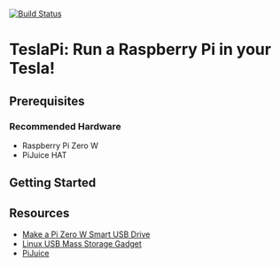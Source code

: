[![Build Status](https://travis-ci.com/RogWilco/TeslaPi.svg?branch=master)](https://travis-ci.com/RogWilco/TeslaPi)

# TeslaPi: Run a Raspberry Pi in your Tesla!

## Prerequisites
### Recommended Hardware
* Raspberry Pi Zero W
* PiJuice HAT


## Getting Started

## Resources

* [Make a Pi Zero W Smart USB Drive](https://www.raspberrypi.org/magpi/pi-zero-w-smart-usb-flash-drive/)
* [Linux USB Mass Storage Gadget](https://www.kernel.org/doc/Documentation/usb/mass-storage.txt)
* [PiJuice](https://github.com/PiSupply/PiJuice/blob/master/Hardware/README.md)